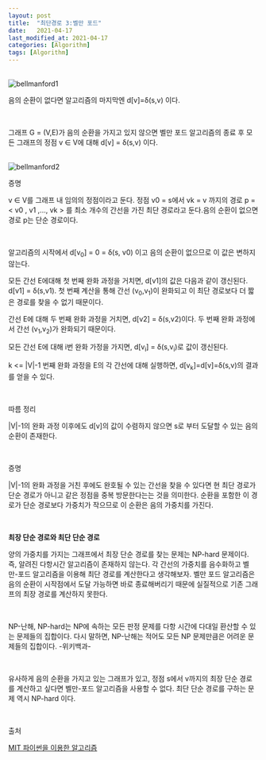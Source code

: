 ```yaml
---
layout: post
title:  "최단경로 3:벨만 포드"
date:   2021-04-17
last_modified_at: 2021-04-17
categories: [Algorithm]
tags: [Algorithm]
---
```


<br/>

<img src="../../../assets/images/bellmanford1.PNG" alt="bellmanford1" />

<br/>

음의 순환이 없다면 알고리즘의 마지막엔 d[v]=δ(s,v) 이다.

<br/>

그래프 G = (V,E)가 음의 순환을 가지고 있지 않으면 벨만 포드 알고리즘의 종료 후 
모든 그래프의 정점  v ∈ V에 대해 d[v] = δ(s,v) 이다.

<br/>

<img src="../../../assets/images/bellmanford2.PNG" alt="bellmanford2" />

<br/>

증명

v ∈ V를 그래프 내 임의의 정점이라고 둔다. 정점 v0 = s에서 vk = v 까지의 경로 p =
< v0 , v1 ,..., vk > 를 최소 개수의 간선을 가진 최단 경로라고 둔다.음의 순환이
없으면 경로 p는 단순 경로이다.

<br/>

알고리즘의 시작에서 d[v<sub>0</sub>] = 0 = δ(s, v0) 이고 음의 순환이 없으므로 이 값은 변하지 않는다.

모든 간선 E에대해 첫 번째 완화 과정을 거치면, d[v1]의 값은 다음과 같이 갱신된다.
d[v1] = δ(s,v1). 첫 번째 계산을 통해 간선 (v<sub>0</sub>,v<sub>1</sub>)이 완화되고 이 최단 경로보다 더 짧은 경로를 찾을 수 없기 때문이다.

간선 E에 대해 두 번째 완화 과정을 거치면, d[v2] = δ(s,v2)이다. 두 번째 완화 과정에서 간선 (v<sub>1</sub>,v<sub>2</sub>)가 완화되기 때문이다.

모든 간선 E에 대해 i번 완화 가정을 가지면, d[v<sub>i</sub>] = δ(s,v<sub>i</sub>)로 값이 갱신된다.

k <= |V|-1 번째 완화 과정을 E의 각 간선에 대해 실행하면, d[v<sub>k</sub>]=d[v]=δ(s,v)의 결과를 얻을 수 있다.

<br/>

따름 정리

|V|-1의 완화 과정 이후에도 d[v]의 값이 수렴하지 않으면 s로 부터 도달할 수 있는 음의 순환이 존재한다.

<br/>

증명

|V|-1의 완화 과정을 거친 후에도 완호될 수 있는 간선을 찾을 수 있다면 현 최단 경로가 단순 경로가 아니고
같은 정점을 중복 방문한다는는 것을 의미한다. 순환을 포함한 이 경로가 단순 경로보다 가중치가 작으므로
이 순환은 음의 가중치를 가진다.

<br/>

**최장 단순 경로와 최단 단순 경로**

양의 가중치를 가지는 그래프에서 최장 단순 경로를 찾는 문제는 NP-hard
문제이다. 즉, 알려진 다항시간 알고리즘이 존재하지 않는다. 각 간선의 가중치를
음수화하고 벨만-포드 알고리즘을 이용해 최단 경로를 계산한다고 생각해보자.
벨만 포드 알고리즘은 음의 순환이 시작점에서 도달 가능하면 바로 종료해버리기
때문에 실질적으로 기존 그래프의 최장 경로를 계산하지 못한다.

<br/>

NP-난해, NP-hard는 NP에 속하는 모든 판정 문제를 다항 시간에 다대일 환산할 수 있는 문제들의 집합이다. 
다시 말하면, NP-난해는 적어도 모든 NP 문제만큼은 어려운 문제들의 집합이다.
-위키백과-

<br/>

유사하게 음의 순환을 가지고 있는 그래프가 있고, 정점 s에서 v까지의 최장 단순
경로를 계산하고 싶다면 벨만-포드 알고리즘을 사용할 수 없다. 최단 단순 경로를
구하는 문제 역시 NP-hard 이다.

<br/>

출처

[MIT 파이썬을 이용한 알고리즘](https://www.boostcourse.org/cs113/lecture/540293?isDesc=false)

